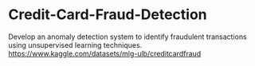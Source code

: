 # Credit-Card-Fraud-Detection
Develop an anomaly detection system to identify fraudulent transactions using unsupervised learning techniques.
https://www.kaggle.com/datasets/mlg-ulb/creditcardfraud
